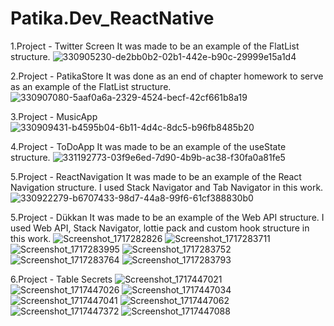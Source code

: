 # Patika.Dev_ReactNative

1.Project - Twitter Screen
  It was made to be an example of the FlatList structure.
  ![330905230-de2bb0b2-02b1-442e-b90c-29999e15a1d4](https://github.com/zekiyedogr/Patika.Dev_ReactNative/assets/72526615/1dc5e8c9-67c8-4ec8-8332-a3835c8b1c24)





2.Project - PatikaStore
  It was done as an end of chapter homework to serve as an example of the FlatList structure.
  ![330907080-5aaf0a6a-2329-4524-becf-42cf661b8a19](https://github.com/zekiyedogr/Patika.Dev_ReactNative/assets/72526615/131e7eb7-d7de-4edb-86fd-89f84d12a369)





3.Project - MusicApp
  ![330909431-b4595b04-6b11-4d4c-8dc5-b96fb8485b20](https://github.com/zekiyedogr/Patika.Dev_ReactNative/assets/72526615/232e2092-ec9c-472c-b245-ad3826dcf7b3)






4.Project - ToDoApp
  It was made to be an example of the useState structure.
  ![331192773-03f9e6ed-7d90-4b9b-ac38-f30fa0a81fe5](https://github.com/zekiyedogr/Patika.Dev_ReactNative/assets/72526615/d6eabf3e-80a4-4d30-9eea-b7758baac937)





5.Project - ReactNavigation
  It was made to be an example of the React Navigation structure. I used Stack Navigator and Tab Navigator in this work.
  ![330922279-b6707433-98d7-44a8-99f6-61cf388830b0](https://github.com/zekiyedogr/Patika.Dev_ReactNative/assets/72526615/2f1f1ef0-f393-4f4b-923b-d69f70f47839)





5.Project - Dükkan
  It was made to be an example of the Web API structure. I used Web API, Stack Navigator, lottie pack and custom hook structure in this work.
  ![Screenshot_1717282826](https://github.com/zekiyedogr/Patika.Dev_ReactNative/assets/72526615/a64cd0fb-297c-4d45-b491-b324298feae6)
  ![Screenshot_1717283711](https://github.com/zekiyedogr/Patika.Dev_ReactNative/assets/72526615/0811523c-fd60-4dcd-809f-1a0b358c492f)
  ![Screenshot_1717283995](https://github.com/zekiyedogr/Patika.Dev_ReactNative/assets/72526615/3e043988-05b3-4ab9-a0ee-7dfd89b74403)
  ![Screenshot_1717283752](https://github.com/zekiyedogr/Patika.Dev_ReactNative/assets/72526615/bb8fde6b-e731-4a5b-8efc-5b98590aa077)
  ![Screenshot_1717283764](https://github.com/zekiyedogr/Patika.Dev_ReactNative/assets/72526615/c07d14aa-ff79-4b4c-9b92-b7f9906e7749)
  ![Screenshot_1717283793](https://github.com/zekiyedogr/Patika.Dev_ReactNative/assets/72526615/c943ff3d-8c71-4f29-8cae-c29d4b0c9fb0)


6.Project - Table Secrets
  ![Screenshot_1717447021](https://github.com/zekiyedogr/Patika.Dev_ReactNative/assets/72526615/71024abe-1024-4cd3-943c-0ecdf853a726)
  ![Screenshot_1717447026](https://github.com/zekiyedogr/Patika.Dev_ReactNative/assets/72526615/1b27ff4d-7c45-4c05-9245-4a7a229cbd4c)
  ![Screenshot_1717447034](https://github.com/zekiyedogr/Patika.Dev_ReactNative/assets/72526615/c0a62194-7365-4520-848f-91d9ab948e7e)
  ![Screenshot_1717447041](https://github.com/zekiyedogr/Patika.Dev_ReactNative/assets/72526615/f8b8193d-3700-44fb-bfe1-29cd07c95b63)
  ![Screenshot_1717447062](https://github.com/zekiyedogr/Patika.Dev_ReactNative/assets/72526615/26889d87-15ab-422b-8d16-a32536f0a253)
  ![Screenshot_1717447372](https://github.com/zekiyedogr/Patika.Dev_ReactNative/assets/72526615/8139f2a3-1e6c-441d-b530-12a912648228)
  ![Screenshot_1717447088](https://github.com/zekiyedogr/Patika.Dev_ReactNative/assets/72526615/ec2ef812-5daa-40c1-ae7a-3fbc8c308f4d)




